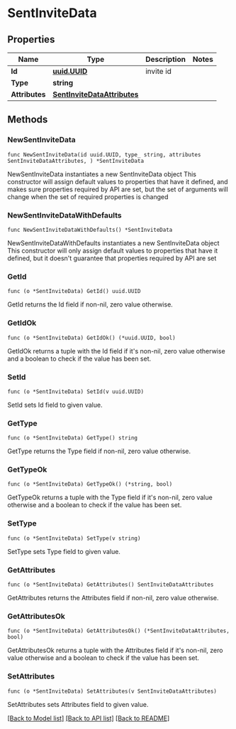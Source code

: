 # SentInviteData

## Properties

Name | Type | Description | Notes
------------ | ------------- | ------------- | -------------
**Id** | [**uuid.UUID**](uuid.UUID.md) | invite id | 
**Type** | **string** |  | 
**Attributes** | [**SentInviteDataAttributes**](SentInviteDataAttributes.md) |  | 

## Methods

### NewSentInviteData

`func NewSentInviteData(id uuid.UUID, type_ string, attributes SentInviteDataAttributes, ) *SentInviteData`

NewSentInviteData instantiates a new SentInviteData object
This constructor will assign default values to properties that have it defined,
and makes sure properties required by API are set, but the set of arguments
will change when the set of required properties is changed

### NewSentInviteDataWithDefaults

`func NewSentInviteDataWithDefaults() *SentInviteData`

NewSentInviteDataWithDefaults instantiates a new SentInviteData object
This constructor will only assign default values to properties that have it defined,
but it doesn't guarantee that properties required by API are set

### GetId

`func (o *SentInviteData) GetId() uuid.UUID`

GetId returns the Id field if non-nil, zero value otherwise.

### GetIdOk

`func (o *SentInviteData) GetIdOk() (*uuid.UUID, bool)`

GetIdOk returns a tuple with the Id field if it's non-nil, zero value otherwise
and a boolean to check if the value has been set.

### SetId

`func (o *SentInviteData) SetId(v uuid.UUID)`

SetId sets Id field to given value.


### GetType

`func (o *SentInviteData) GetType() string`

GetType returns the Type field if non-nil, zero value otherwise.

### GetTypeOk

`func (o *SentInviteData) GetTypeOk() (*string, bool)`

GetTypeOk returns a tuple with the Type field if it's non-nil, zero value otherwise
and a boolean to check if the value has been set.

### SetType

`func (o *SentInviteData) SetType(v string)`

SetType sets Type field to given value.


### GetAttributes

`func (o *SentInviteData) GetAttributes() SentInviteDataAttributes`

GetAttributes returns the Attributes field if non-nil, zero value otherwise.

### GetAttributesOk

`func (o *SentInviteData) GetAttributesOk() (*SentInviteDataAttributes, bool)`

GetAttributesOk returns a tuple with the Attributes field if it's non-nil, zero value otherwise
and a boolean to check if the value has been set.

### SetAttributes

`func (o *SentInviteData) SetAttributes(v SentInviteDataAttributes)`

SetAttributes sets Attributes field to given value.



[[Back to Model list]](../README.md#documentation-for-models) [[Back to API list]](../README.md#documentation-for-api-endpoints) [[Back to README]](../README.md)


